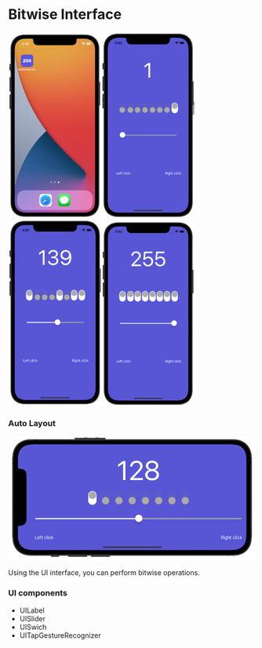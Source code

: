 # Bitwise Interface

<img src="https://github.com/lgreydev/BitwiseInterface/blob/main/Screenshot/simulator_004.png" width="190"><img src="https://github.com/lgreydev/BitwiseInterface/blob/main/Screenshot/simulator_003.png" width="190"><img src="https://github.com/lgreydev/BitwiseInterface/blob/main/Screenshot/simulator_001.png" width="190"><img src="https://github.com/lgreydev/BitwiseInterface/blob/main/Screenshot/simulator_002.png" width="190">

### Auto Layout
<img src="https://github.com/lgreydev/BitwiseInterface/blob/main/Screenshot/simulator_005.png" hight="190">


Using the UI interface, you can perform bitwise operations. 


### UI components

- UILabel
- UISlider
- UISwich
- UITapGestureRecognizer



